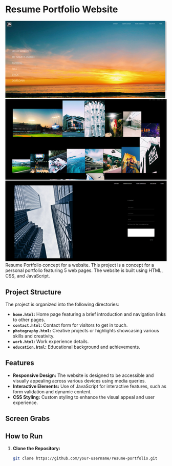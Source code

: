 # Resume Portfolio Website
![Application Screenshot](./img/Home.png) 
![Application Screenshot](./img/Creative.png) 
![Application Screenshot](./img/Contact.png) 
Resume Portfolio concept for a website. This project is a concept for a personal portfolio featuring 5 web pages. The website is built using HTML, CSS, and JavaScript.

## Project Structure

The project is organized into the following directories:

- **`home.html`:** Home page featuring a brief introduction and navigation links to other pages.
- **`contact.html`:** Contact form for visitors to get in touch.
- **`photography.html`:** Creative projects or highlights showcasing various skills and creativity.
- **`work.html`:** Work experience details.
- **`education.html`:** Educational background and achievements.

## Features

- **Responsive Design:** The website is designed to be accessible and visually appealing across various devices using media queries.
- **Interactive Elements:** Use of JavaScript for interactive features, such as form validation and dynamic content.
- **CSS Styling:** Custom styling to enhance the visual appeal and user experience.


## Screen Grabs



## How to Run

1. **Clone the Repository:**

   ```bash
   git clone https://github.com/your-username/resume-portfolio.git
